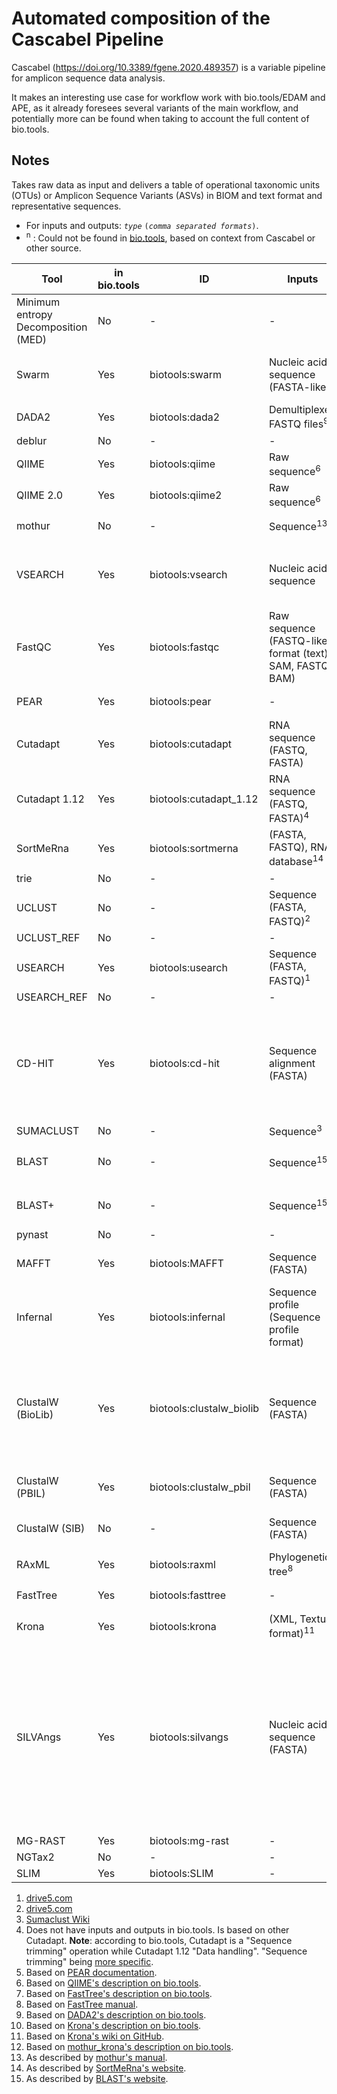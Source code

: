 # Automated composition of the Cascabel Pipeline

Cascabel (<https://doi.org/10.3389/fgene.2020.489357>) is a variable pipeline for amplicon sequence data analysis.

It makes an interesting use case for workflow work with bio.tools/EDAM and APE, as it already foresees several variants of the main workflow, and potentially more can be found when taking to account the full content of bio.tools.

## Notes

Takes raw data as input and delivers a table of operational taxonomic units (OTUs)
or Amplicon Sequence Variants (ASVs) in BIOM and text format and representative sequences.

- For inputs and outputs: *`type`* `(`*`comma separated formats`*`)`.
- <sup>n</sup> : Could not be found in [bio.tools](https://bio.tools), based on context from Cascabel or other source.

| **Tool** | **in bio.tools** | **ID** | **Inputs** | **Outputs** |
| -------- | ---------------- | ------ | ---------- | ----------- |
| Minimum entropy Decomposition (MED) | No | - | - | - |
| Swarm | Yes | biotools:swarm | Nucleic acid sequence (FASTA-like) | Sequence cluster (Textual format) |
| DADA2 | Yes | biotools:dada2 | Demultiplexed FASTQ files<sup>9</sup> | Sequence variants<sup>9</sup> |
| deblur | No | - | - | - |
| QIIME | Yes | biotools:qiime | Raw sequence<sup>6</sup> | - |
| QIIME 2.0 | Yes | biotools:qiime2 | Raw sequence<sup>6</sup> | - |
| mothur | No | - | Sequence<sup>13</sup> | Taxonomy summary<sup>12</sup> |
| VSEARCH | Yes | biotools:vsearch | Nucleic acid sequence | Sequence similarity score, sequence alignment |
| FastQC | Yes | biotools:fastqc | Raw sequence (FASTQ-like format (text), SAM, FASTQ, BAM) | Sequence report (HTML) |
| PEAR | Yes | biotools:pear | - | Sequence assembly<sup>5</sup> |
| Cutadapt | Yes | biotools:cutadapt | RNA sequence (FASTQ, FASTA) | RNA sequence (FASTQ, FASTA) |
| Cutadapt 1.12 | Yes | biotools:cutadapt_1.12 | RNA sequence (FASTQ, FASTA)<sup>4</sup> | RNA sequence (FASTQ, FASTA)<sup>4</sup> |
| SortMeRna | Yes | biotools:sortmerna | (FASTA, FASTQ), RNA database<sup>14</sup> | - |
| trie | No | - | - | - |
| UCLUST | No | - | Sequence (FASTA, FASTQ)<sup>2</sup> | - | - |
| UCLUST_REF | No | - | - | - |
| USEARCH | Yes | biotools:usearch | Sequence (FASTA, FASTQ)<sup>1</sup> | Sequence (FASTA, FASTQ)<sup>1</sup> |
| USEARCH_REF | No | - | - | - |
| CD-HIT | Yes | biotools:cd-hit | Sequence alignment (FASTA) | Data (Textual format), Data (Textual format), Sequence alignment (FASTA) |
| SUMACLUST | No | - | Sequence<sup>3</sup> | - |
| BLAST | No | - | Sequence<sup>15</sup> | Statistical estimate score<sup>15</sup> |
| BLAST+ | No | - | Sequence<sup>15</sup> | Statistical estimate score<sup>15</sup> |
| pynast | No | - | - | - |
| MAFFT | Yes | biotools:MAFFT | Sequence (FASTA) | Sequence alignment (FASTA) |
| Infernal | Yes | biotools:infernal | Sequence profile (Sequence profile format) | Database search results |
| ClustalW (BioLib) | Yes | biotools:clustalw_biolib | Sequence (FASTA) | Sequence alignment (ClustalW format, FASTA, nexus-seqm, PHYLIP format) |
| ClustalW (PBIL) | Yes | biotools:clustalw_pbil | Sequence (FASTA) | Sequence alignment (FASTA) |
| ClustalW (SIB) | No | - | Sequence (FASTA) | Sequence alignment (FASTA) |
| RAxML | Yes | biotools:raxml | Phylogenetic tree<sup>8</sup> | - |
| FastTree | Yes | biotools:fasttree | - | Phylogenetic tree<sup>7</sup> |
| Krona | Yes | biotools:krona | (XML, Textual format)<sup>11</sup> | (HTML)<sup>10</sup> |
| SILVAngs | Yes | biotools:silvangs | Nucleic acid sequence (FASTA) | Nucleic acid sequence (FASTA), Matrix (TSV), Plot, Report (PDF), Sequence cluster nucleic acid (FASTA), Nucleic acid sequence (Binary format) |
| MG-RAST | Yes | biotools:mg-rast | - | - |
| NGTax2 | No | - | - | - |
| SLIM | Yes | biotools:SLIM | - | - |

1. [drive5.com](http://www.drive5.com/usearch/manual/cmdline.html)
2. [drive5.com](https://www.drive5.com/usearch/manual/uclust_algo.html)
3. [Sumaclust Wiki](https://git.metabarcoding.org/obitools/sumaclust/wikis/home)
4. Does not have inputs and outputs in bio.tools. Is based on other Cutadapt.
   **Note**: according to bio.tools, Cutadapt is a "Sequence trimming" operation while Cutadapt 1.12 "Data handling". "Sequence trimming" being [more specific](https://edamontology.github.io/edam-browser/#operation_3192).
5. Based on [PEAR documentation](https://cme.h-its.org/exelixis/web/software/pear/doc.html).
6. Based on [QIIME's description on bio.tools](https://bio.tools/qiime).
7. Based on [FastTree's description on bio.tools](https://bio.tools/fasttree).
8. Based on [FastTree manual](https://cme.h-its.org/exelixis/resource/download/NewManual.pdf).
9. Based on [DADA2's description on bio.tools](https://bio.tools/dada2).
10. Based on [Krona's description on bio.tools](https://bio.tools/krona).
11. Based on [Krona's wiki on GitHub](https://github.com/marbl/Krona/wiki/Help).
12. Based on [mothur_krona's description on bio.tools](https://bio.tools/mothul_krona).
13. As described by [mothur's manual](http://mothur.org/wiki/mothur_manual/).
14. As described by [SortMeRna's website](https://bioinfo.lifl.fr/sortmerna/sortmerna.php).
15. As described by [BLAST's website](https://blast.ncbi.nlm.nih.gov/Blast.cgi).
